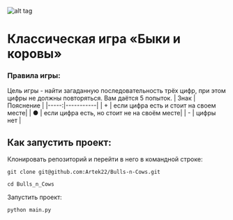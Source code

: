 ![alt tag](https://openrepos.net/sites/default/files/styles/thumbnail/public/packages/14617/icon-unnamed.png?itok=MrX0Ehdv)
# Классическая игра «Быки и коровы»
### Правила игры:
Цель игры - найти загаданную последовательность трёх цифр, при этом цифры не должны повторяться. Вам даётся 5 попыток.
| Знак | Пояснение |
|-----:|-----------|
|  + | если цифра есть и стоит на своем месте|
|  ● | если цифра есть, но стоит не на своём месте|
|  - | цифры нет       |

## Как запустить проект:
Клонировать репозиторий и перейти в него в командной строке:
```
git clone git@github.com:Artek22/Bulls-n-Cows.git
```
```
cd Bulls_n_Cows
```
Запустить проект:

```
python main.py
```

